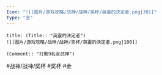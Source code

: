 ```yaml
---
Icon: "![[图片/游戏攻略/战神/战神/奖杯/英靈的決定者.png|30]]"
Type: "金"
---
```

```ad-common-gold-trophy
title: (Title:: "英靈的決定者")
![[图片/游戏攻略/战神/战神/奖杯/英靈的決定者.png|100]]

(Comment:: "打敗9名女武神")
```

#战神/战神/奖杯 #奖杯 #金

